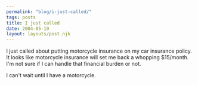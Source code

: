 ```yaml
---
permalink: "blog/i-just-called/"
tags: posts
title: I just called
date: 2004-05-19
layout: layouts/post.njk
---
```


I just called about putting motorcycle insurance on my car insurance policy. It looks like motorcycle insurance will set me back a whopping $15/month. I'm not sure if I can handle that financial burden or not.

I can't wait until I have a motorcycle.